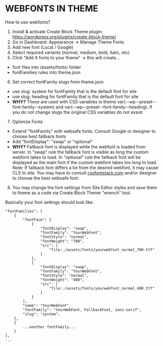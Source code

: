 
# WEBFONTS IN THEME


How to use webfonts?
1. Install & activate Create Block Theme plugin: https://wordpress.org/plugins/create-block-theme/
2. Go in Dashboard: Appearance -> Manage Theme Fonts
3. Add new font (Local / Google)
4. Select required variants (normal, medium, bold, italic, etc)
5. Click "Add X fonts to your theme" -> this will create...
- font files into /assets/fonts/ folder
- fontFamilies rules into theme.json
6. Set correct fontFamily slugs from theme.json
- use slug: system for fontFamily that is the default font for site
- use slug: heading for fontFamily that is the default font for site
- **WHY?** These are used with CSS variables in theme var(--wp--preset--font-family--system) and var(--wp--preset--font-family--heading). If you do not change slugs the original CSS variables do not exsist
7. Optimize Fonts
- Extend "fontFamily" with websafe fonts. Consult Google or designer to choose best fallback fonts
- Add "fontDisplay": "swap" or "optional"
- **WHY?** Fallback font is displayed while the webfont is loaded from server. In "swap" rule the fallback font is visible as long the custom webfont takes to load. In "optional" rule the fallback font will be displayed as the main font if the custom webfont takes too long to load. Note: If fallback font differs a lot from the desired webfont, it may cause CLS to site. You may have to consult <a href="https://www.cssfontstack.com/">cssfontstack.com</a> and/or designer to choose the best websafe font.
8. You may change the font settings from Site Editor styles and save them to theme as a code via Create Block Theme "wrench" tool.


Basically your font settings should look like:
```
"fontFamilies": [
	{
		"fontFace": [
			{
				"fontDisplay": "swap",
				"fontFamily": "YourWebFont",
				"fontStyle": "normal",
				"fontWeight": "700",
				"src": [
					"file:./assets/fonts/yourwebfont_normal_700.ttf"
				]
			},
			{
				"fontDisplay": "swap",
				"fontFamily": "YourWebFont",
				"fontStyle": "normal",
				"fontWeight": "400",
				"src": [
					"file:./assets/fonts/yourwebfont_normal_400.ttf"
				]
			}
		],
		"name": "YourWebFont",
		"fontFamily": "YourWebFont, FallbackFont, sans-serif",
		"slug": "system",
	},
	{
		...another fontFamily...
	}
],
...
```
